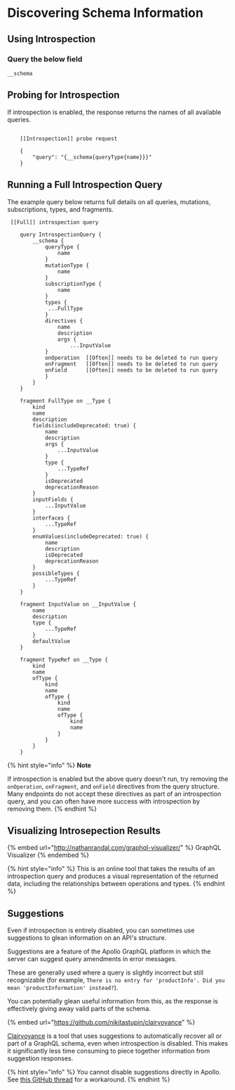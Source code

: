 # Discovering Schema Information

## Using Introspection

### Query the below field

```
__schema
```

## Probing for Introspection

If introspection is enabled, the response returns the names of all available queries.

```

    [[Introspection]] probe request

    {
        "query": "{__schema{queryType{name}}}"
    }
```

## Running a Full Introspection Query

The example query below returns full details on all queries, mutations, subscriptions, types, and fragments.

```
 [[Full]] introspection query

    query IntrospectionQuery {
        __schema {
            queryType {
                name
            }
            mutationType {
                name
            }
            subscriptionType {
                name
            }
            types {
             ...FullType
            }
            directives {
                name
                description
                args {
                    ...InputValue
            }
            onOperation  [[Often]] needs to be deleted to run query
            onFragment   [[Often]] needs to be deleted to run query
            onField      [[Often]] needs to be deleted to run query
            }
        }
    }

    fragment FullType on __Type {
        kind
        name
        description
        fields(includeDeprecated: true) {
            name
            description
            args {
                ...InputValue
            }
            type {
                ...TypeRef
            }
            isDeprecated
            deprecationReason
        }
        inputFields {
            ...InputValue
        }
        interfaces {
            ...TypeRef
        }
        enumValues(includeDeprecated: true) {
            name
            description
            isDeprecated
            deprecationReason
        }
        possibleTypes {
            ...TypeRef
        }
    }

    fragment InputValue on __InputValue {
        name
        description
        type {
            ...TypeRef
        }
        defaultValue
    }

    fragment TypeRef on __Type {
        kind
        name
        ofType {
            kind
            name
            ofType {
                kind
                name
                ofType {
                    kind
                    name
                }
            }
        }
    }

```

{% hint style="info" %}
**Note**

If introspection is enabled but the above query doesn't run, try removing the `onOperation`, `onFragment`, and `onField` directives from the query structure. Many endpoints do not accept these directives as part of an introspection query, and you can often have more success with introspection by removing them.
{% endhint %}



## Visualizing Introsepection Results

{% embed url="http://nathanrandal.com/graphql-visualizer/" %}
GraphQL Visualizer
{% endembed %}

{% hint style="info" %}
This is an online tool that takes the results of an introspection query and produces a visual representation of the returned data, including the relationships between operations and types.
{% endhint %}



## Suggestions

Even if introspection is entirely disabled, you can sometimes use suggestions to glean information on an API's structure.

Suggestions are a feature of the Apollo GraphQL platform in which the server can suggest query amendments in error messages.

These are generally used where a query is slightly incorrect but still recognizable (for example, `There is no entry for 'productInfo'. Did you mean 'productInformation' instead?`).

You can potentially glean useful information from this, as the response is effectively giving away valid parts of the schema.



{% embed url="https://github.com/nikitastupin/clairvoyance" %}

[Clairvoyance](https://github.com/nikitastupin/clairvoyance) is a tool that uses suggestions to automatically recover all or part of a GraphQL schema, even when introspection is disabled. This makes it significantly less time consuming to piece together information from suggestion responses.



{% hint style="info" %}
You cannot disable suggestions directly in Apollo. See [this GitHub thread](https://github.com/apollographql/apollo-server/issues/3919#issuecomment-836503305) for a workaround.
{% endhint %}

